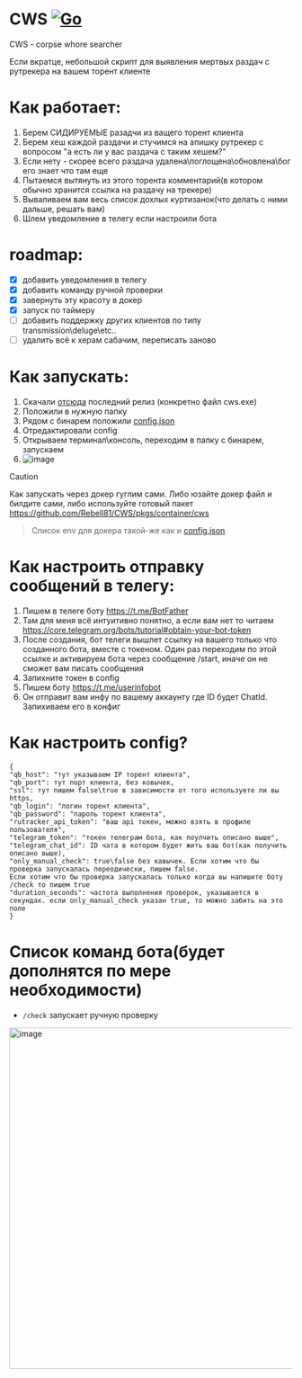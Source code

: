 # CWS [![Go](https://github.com/Rebell81/CWS/actions/workflows/go.yml/badge.svg?branch=main)](https://github.com/Rebell81/CWS/actions/workflows/go.yml)
СWS - corpse whore searcher

Если вкратце, небольшой скрипт для выявления мертвых раздач с рутрекера на вашем торент клиенте

# Как работает:
1) Берем СИДИРУЕМЫЕ разадчи из ващего торент клиента
2) Берем хеш каждой раздачи и стучимся на апишку рутрекер с вопросом "а есть ли у вас раздача с таким хешем?"
3) Если нету - скорее всего раздача удалена\поглощена\обновлена\бог его знает что там еще
4) Пытаемся вытянуть из этого торента комментарий(в котором обычно хранится ссылка на раздачу на трекере)
5) Вываливаем вам весь список дохлых куртизанок(что делать с ними дальше, решать вам)
6) Шлем уведомление в телегу если настроили бота

# roadmap:
- [x] добавить уведомления в телегу
- [x] добавить команду ручной проверки
- [x] завернуть эту красоту в докер
- [x] запуск по таймеру
- [ ] добавить поддержку других клиентов по типу transmission\deluge\etc..
- [ ] удалить всё к херам сабачим, переписать заново

# Как запускать:
1) Скачали [отсюда](https://github.com/Rebell81/CWS/releases) последний релиз (конкретно файл cws.exe)
2) Положили в нужную папку
3) Рядом с бинарем положили [config.json](https://github.com/Rebell81/CWS/blob/main/config.json)
4) Отредактировали config
5) Открываем терминал\консоль, переходим в папку с бинарем, запускаем
6) ![image](https://github.com/Rebell81/CWS/assets/13855710/0133bbeb-77b3-42b4-997c-638f3b96c759)

> [!CAUTION]
> Как запускать через докер гуглим сами. Либо юзайте докер файл и билдите сами, либо используйте готовый пакет https://github.com/Rebell81/CWS/pkgs/container/cws

> Список env для докера такой-же как и [config.json](https://github.com/Rebell81/CWS/blob/main/config.json) 


# Как настроить отправку сообщений в телегу:
1) Пишем в телеге боту https://t.me/BotFather
2) Там для меня всё интуитивно понятно, а если вам нет то читаем https://core.telegram.org/bots/tutorial#obtain-your-bot-token
3) После создания, бот телеги вышлет ссылку на вашего только что созданного бота, вместе с токеном. Один раз переходим по этой ссылке и активируем бота через сообщение /start, иначе он не сможет вам писать сообщения
4) Запихните токен в config
5) Пишем боту https://t.me/userinfobot
6) Он отправит вам инфу по вашему аккаунту где ID будет ChatId. Запихиваем его в конфиг


# Как настроить config?
```
{
"qb_host": "тут указываем IP торент клиента",
"qb_port": тут порт клиента, без ковычек,
"ssl": тут пишем false\true в зависимости от того используете ли вы https,
"qb_login": "логин торент клиента",
"qb_password": "пароль торент клиента",
"rutracker_api_token": "ваш api токен, можно взять в профиле пользователя",
"telegram_token": "токен телеграм бота, как поулчить описано выше",
"telegram_chat_id": ID чата в котором будет жить ваш бот(как получить описано выше),
"only_manual_check": true\false без кавычек. Если хотим что бы проверка запускалась переодически, пишем false.
Если хотим что бы проверка запускалась только когда вы напишите боту /check то пишем true
"duration_seconds": частота выполнения проверок, указывается в секундах. если only_manual_check указан true, то можно забить на это поле
}
```


# Список команд бота(будет дополнятся по мере необходимости)

- `/check` запускает ручную проверку

<img width="607" alt="image" src="https://github.com/Rebell81/CWS/assets/13855710/d3c704ab-f4c9-4f58-87b7-0d30959b7e5b">


